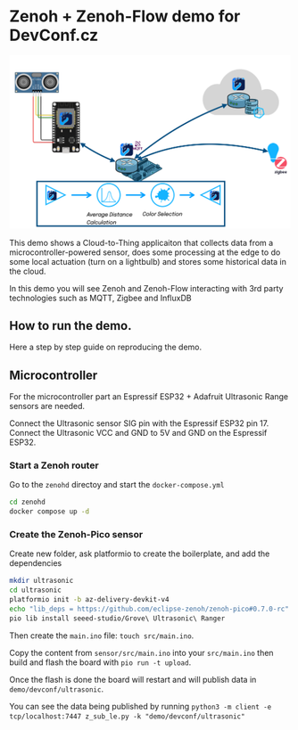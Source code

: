 # Zenoh + Zenoh-Flow demo for DevConf.cz

![Demo](demo.png)

This demo shows a Cloud-to-Thing applicaiton that collects data from a microcontroller-powered sensor,
does some processing at the edge to do some local actuation (turn on a lightbulb) and stores some historical data in the cloud.

In this demo you will see Zenoh and Zenoh-Flow interacting with 3rd party technologies such as MQTT, Zigbee and InfluxDB

## How to run the demo.

Here a step by step guide on reproducing the demo.
## Microcontroller

For the microcontroller part an Espressif ESP32 + Adafruit Ultrasonic Range sensors are needed.

Connect the Ultrasonic sensor SIG pin with the Espressif ESP32 pin 17.
Connect the Ultrasonic VCC and GND to 5V and GND on the  Espressif ESP32.

### Start a Zenoh router

Go to the `zenohd` directoy and start the `docker-compose.yml`

```bash
cd zenohd
docker compose up -d
```

### Create the Zenoh-Pico sensor

Create new folder, ask platformio to create the boilerplate, and add the dependencies


```bash
mkdir ultrasonic
cd ultrasonic
platformio init -b az-delivery-devkit-v4
echo "lib_deps = https://github.com/eclipse-zenoh/zenoh-pico#0.7.0-rc" >> platformio.ini
pio lib install seeed-studio/Grove\ Ultrasonic\ Ranger
```

Then create the `main.ino` file: `touch src/main.ino`.

Copy the content from `sensor/src/main.ino` into your `src/main.ino` then build
and flash the board with `pio run -t upload`.

Once the flash is done the board will restart and will publish data in `demo/devconf/ultrasonic`.

You can see the data being published by running `python3 -m client -e tcp/localhost:7447 z_sub_le.py -k "demo/devconf/ultrasonic"`

